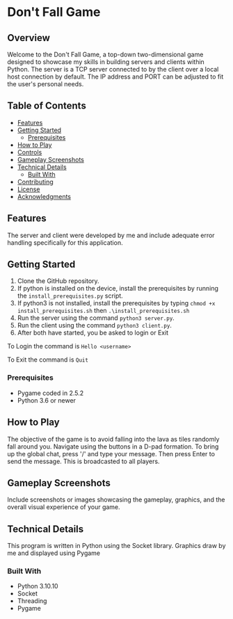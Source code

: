 # Don't Fall Game

## Overview

Welcome to the Don't Fall Game, a top-down two-dimensional game designed to showcase my skills in building servers and clients within Python. The server is a TCP server connected to by the client over a local host connection by default. The IP address and PORT can be adjusted to fit the user's personal needs.

## Table of Contents

- [Features](#features)
- [Getting Started](#getting-started)
  - [Prerequisites](#prerequisites)
- [How to Play](#how-to-play)
- [Controls](#controls)
- [Gameplay Screenshots](#gameplay-screenshots)
- [Technical Details](#technical-details)
  - [Built With](#built-with)
- [Contributing](#contributing)
- [License](#license)
- [Acknowledgments](#acknowledgments)

## Features

The server and client were developed by me and include adequate error handling specifically for this application.

## Getting Started

1. Clone the GitHub repository.
2. If python is installed on the device, install the prerequisites by running the `install_prerequisites.py` script.
2. If python3 is not installed, install the prerequisites by typing
`chmod +x install_prerequisites.sh` then `.\install_prerequisites.sh`
3. Run the server using the command `python3 server.py`.
4. Run the client using the command `python3 client.py`.
5. After both have started, you be asked to login or Exit

To Login the command is `Hello <username>`

To Exit the command is `Quit`

### Prerequisites

- Pygame coded in 2.5.2
- Python 3.6 or newer

## How to Play

The objective of the game is to avoid falling into the lava as tiles randomly fall around you. Navigate using the buttons in a D-pad formation. 
To bring up the global chat, press '/' and type your message. Then press Enter to send the message. This is broadcasted to all players.

## Gameplay Screenshots

Include screenshots or images showcasing the gameplay, graphics, and the overall visual experience of your game.

## Technical Details

This program is written in Python using the Socket library. Graphics draw by me and displayed using Pygame

### Built With

- Python 3.10.10
- Socket
- Threading
- Pygame

